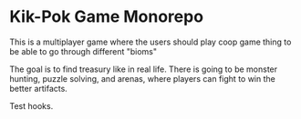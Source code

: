 # Kik-Pok Game Monorepo

This is a multiplayer game where the users should play coop game thing to be able to go through different "bioms"

The goal is to find treasury like in real life. There is going to be monster hunting, puzzle solving, 
and arenas, where players can fight to win the better artifacts.

Test hooks.